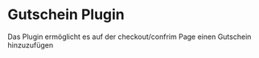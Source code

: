 # Gutschein Plugin

Das Plugin ermöglicht es auf der checkout/confrim Page einen Gutschein hinzuzufügen

